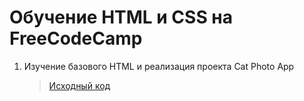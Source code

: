 # Обучение HTML и CSS на FreeCodeCamp

1. Изучение базового HTML и реализация проекта Cat Photo App
   > [Исходный код](https://github.com/TONYSTARK666/FreeCodeCamp_HTML-CSS/tree/main/Ex.%201%20-%20Cat%20Photo%20App)
